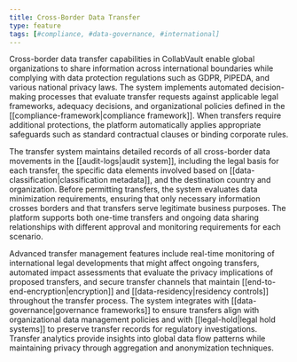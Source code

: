 ```yaml
---
title: Cross-Border Data Transfer
type: feature
tags: [#compliance, #data-governance, #international]
---
```


Cross-border data transfer capabilities in CollabVault enable global organizations to share information across international boundaries while complying with data protection regulations such as GDPR, PIPEDA, and various national privacy laws. The system implements automated decision-making processes that evaluate transfer requests against applicable legal frameworks, adequacy decisions, and organizational policies defined in the [[compliance-framework|compliance framework]]. When transfers require additional protections, the platform automatically applies appropriate safeguards such as standard contractual clauses or binding corporate rules.

The transfer system maintains detailed records of all cross-border data movements in the [[audit-logs|audit system]], including the legal basis for each transfer, the specific data elements involved based on [[data-classification|classification metadata]], and the destination country and organization. Before permitting transfers, the system evaluates data minimization requirements, ensuring that only necessary information crosses borders and that transfers serve legitimate business purposes. The platform supports both one-time transfers and ongoing data sharing relationships with different approval and monitoring requirements for each scenario.

Advanced transfer management features include real-time monitoring of international legal developments that might affect ongoing transfers, automated impact assessments that evaluate the privacy implications of proposed transfers, and secure transfer channels that maintain [[end-to-end-encryption|encryption]] and [[data-residency|residency controls]] throughout the transfer process. The system integrates with [[data-governance|governance frameworks]] to ensure transfers align with organizational data management policies and with [[legal-hold|legal hold systems]] to preserve transfer records for regulatory investigations. Transfer analytics provide insights into global data flow patterns while maintaining privacy through aggregation and anonymization techniques.